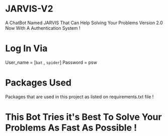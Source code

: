 # JARVIS-V2
A ChatBot Named JARVIS That Can Help Solving Your Problems Version 2.0 Now With A Authentication System !

# Log In Via 
User_name = [`bat` , `spider`]
Password = psw

# Packages Used 
Packages that are used in this project as listed on requirements.txt file !

# This Bot Tries it's Best To Solve Your Problems As Fast As Possible !
